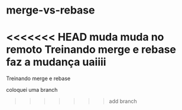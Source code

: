# merge-vs-rebase
<<<<<<< HEAD
muda muda no remoto
Treinando merge e rebase
faz a mudança
uaiiii
=======

Treinando merge e rebase

coloquei uma branch
>>>>>>> add branch
